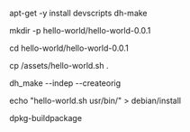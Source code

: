 apt-get -y install devscripts dh-make

mkdir -p hello-world/hello-world-0.0.1

cd hello-world/hello-world-0.0.1

cp /assets/hello-world.sh .

dh_make --indep --createorig

echo "hello-world.sh usr/bin/" > debian/install

dpkg-buildpackage